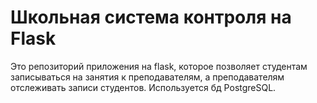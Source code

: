 # Школьная система контроля на Flask
Это репозиторий приложения на flask, которое позволяет студентам записываться на занятия к преподавателям, а преподавателям отслеживать записи студентов.
Используется бд PostgreSQL.
